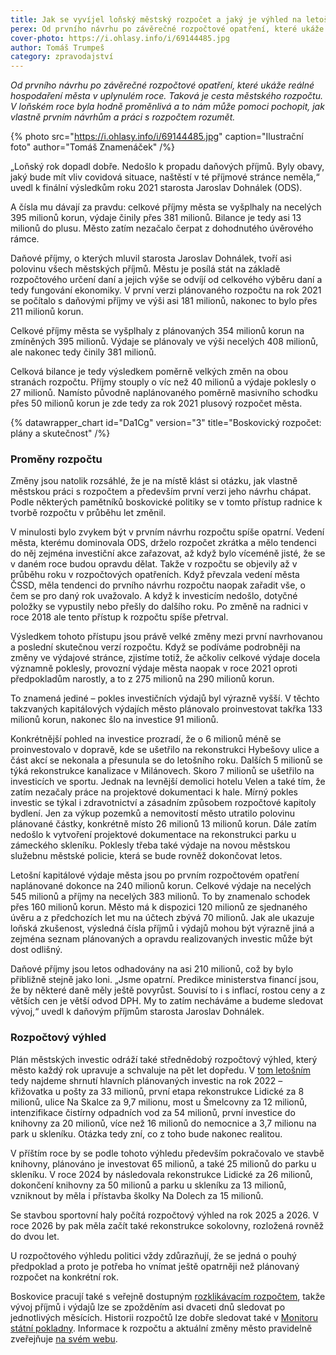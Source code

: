 ```yaml
---
title: Jak se vyvíjel loňský městský rozpočet a jaký je výhled na letošek a další roky?
perex: Od prvního návrhu po závěrečné rozpočtové opatření, které ukáže reálné hospodaření města v uplynulém roce. Taková je cesta městského rozpočtu. Jak vlastně prvním návrhům a práci s rozpočtem rozumět?
cover-photo: https://i.ohlasy.info/i/69144485.jpg
author: Tomáš Trumpeš
category: zpravodajství
---
```


*Od prvního návrhu po závěrečné rozpočtové opatření, které ukáže reálné hospodaření města v uplynulém roce. Taková je cesta městského rozpočtu. V loňském roce byla hodně proměnlivá a to nám může pomoci pochopit, jak vlastně prvním návrhům a práci s rozpočtem rozumět.*

{% photo src="https://i.ohlasy.info/i/69144485.jpg" caption="Ilustrační foto" author="Tomáš Znamenáček" /%}

„Loňský rok dopadl dobře. Nedošlo k propadu daňových příjmů. Byly obavy, jaký bude mít vliv covidová situace, naštěstí v té příjmové stránce neměla,“ uvedl k finální výsledkům roku 2021 starosta Jaroslav Dohnálek (ODS).

A čísla mu dávají za pravdu: celkové příjmy města se vyšplhaly na necelých 395 milionů korun, výdaje činily přes 381 milionů. Bilance je tedy asi 13 milionů do plusu. Město zatím nezačalo čerpat z dohodnutého úvěrového rámce.

Daňové příjmy, o kterých mluvil starosta Jaroslav Dohnálek, tvoří asi polovinu všech městských příjmů. Městu je posílá stát na základě rozpočtového určení daní a jejich výše se odvíjí od celkového výběru daní a tedy fungování ekonomiky. V první verzi plánovaného rozpočtu na rok 2021 se počítalo s daňovými příjmy ve výši asi 181 milionů, nakonec to bylo přes 211 milionů korun.

Celkové příjmy města se vyšplhaly z plánovaných 354 milionů korun na zmíněných 395 milionů. Výdaje se plánovaly ve výši necelých 408 milionů, ale nakonec tedy činily 381 milionů. 

Celková bilance je tedy výsledkem poměrně velkých změn na obou stranách rozpočtu. Příjmy stouply o víc než 40 milionů a výdaje poklesly o 27 milionů. Namísto původně naplánovaného poměrně masivního schodku přes 50 milionů korun je zde tedy za rok 2021 plusový rozpočet města.

{% datawrapper_chart id="Da1Cg" version="3" title="Boskovický rozpočet: plány a skutečnost" /%}

### Proměny rozpočtu

Změny jsou natolik rozsáhlé, že je na místě klást si otázku, jak vlastně městskou práci s rozpočtem a především první verzi jeho návrhu chápat. Podle některých pamětníků boskovické politiky se v tomto přístup radnice k tvorbě rozpočtu v průběhu let změnil. 

V minulosti bylo zvykem být v prvním návrhu rozpočtu spíše opatrní. Vedení města, kterému dominovala ODS, drželo rozpočet zkrátka a mělo tendenci do něj zejména investiční akce zařazovat, až když bylo víceméně jisté, že se v daném roce budou opravdu dělat. Takže v rozpočtu se objevily až v průběhu roku v rozpočtových opatřeních. Když převzala vedení města ČSSD, měla tendenci do prvního návrhu rozpočtu naopak zařadit vše, o čem se pro daný rok uvažovalo. A když k investicím nedošlo, dotyčné položky se vypustily nebo přešly do dalšího roku. Po změně na radnici v roce 2018 ale tento přístup k rozpočtu spíše přetrval.

Výsledkem tohoto přístupu jsou právě velké změny mezi první navrhovanou a poslední skutečnou verzí rozpočtu. Když se podíváme podrobněji na změny ve výdajové stránce, zjistíme totiž, že ačkoliv celkové výdaje docela významně poklesly, provozní výdaje města naopak v roce 2021 oproti předpokladům narostly, a to z 275 milionů na 290 milionů korun.

To znamená jediné – pokles investičních výdajů byl výrazně vyšší. V těchto takzvaných kapitálových výdajích město plánovalo proinvestovat takřka 133 milionů korun, nakonec šlo na investice 91 milionů.

Konkrétnější pohled na investice prozradí, že o 6 milionů méně se proinvestovalo v dopravě, kde se ušetřilo na rekonstrukci Hybešovy ulice a část akcí se nekonala a přesunula se do letošního roku. Dalších 5 milionů se týká rekonstrukce kanalizace v Milánovech. Skoro 7 milionů se ušetřilo na investicích ve sportu. Jednak na levnější demolici hotelu Velen a také tím, že zatím nezačaly práce na projektové dokumentaci k hale. Mírný pokles investic se týkal i zdravotnictví a zásadním způsobem rozpočtové kapitoly bydlení. Jen za výkup pozemků a nemovitostí město utratilo polovinu plánované částky, konkrétně místo 26 milionů 13 milionů korun. Dále zatím nedošlo k vytvoření projektové dokumentace na rekonstrukci parku u zámeckého skleníku. Poklesly třeba také výdaje na novou městskou služebnu městské policie, která se bude rovněž dokončovat letos.

Letošní kapitálové výdaje města jsou po prvním rozpočtovém opatření naplánované dokonce na 240 milionů korun. Celkové výdaje na necelých 545 milionů a příjmy na necelých 383 milionů. To by znamenalo schodek přes 160 milionů korun. Město má k dispozici 120 milionů ze sjednaného úvěru a z předchozích let mu na účtech zbývá 70 milionů. Jak ale ukazuje loňská zkušenost, výsledná čísla příjmů i výdajů mohou být výrazně jiná a zejména seznam plánovaných a opravdu realizovaných investic může být dost odlišný.

Daňové příjmy jsou letos odhadovány na asi 210 milionů, což by bylo přibližně stejně jako loni. „Jsme opatrní. Predikce ministerstva financí jsou, že by některé daně měly ještě povyrůst. Souvisí to i s inflací, rostou ceny a z větších cen je větší odvod DPH. My to zatím necháváme a budeme sledovat vývoj,“ uvedl k daňovým příjmům starosta Jaroslav Dohnálek.

### Rozpočtový výhled

Plán městských investic odráží také střednědobý rozpočtový výhled, který město každý rok upravuje a schvaluje na pět let dopředu. V [tom letošním](https://boskovice.cz/assets/File.ashx?id_org=832&id_dokumenty=43379) tedy najdeme shrnutí hlavních plánovaných investic na rok 2022 – křižovatka u pošty za 33 milionů, první etapa rekonstrukce Lidické za 8 milionů, ulice Na Skalce za 9,7 milionu, most u Šmelcovny za 12 milionů, intenzifikace čistírny odpadních vod za 54 milionů, první investice do knihovny za 20 milionů, více než 16 milionů do nemocnice a 3,7 milionu na park u skleníku. Otázka tedy zní, co z toho bude nakonec realitou.

V příštím roce by se podle tohoto výhledu především pokračovalo ve stavbě knihovny, plánováno je investovat 65 milionů, a také 25 milionů do parku u skleníku. V roce 2024 by následovala rekonstrukce Lidické za 26 milionů, dokončení knihovny za 50 milionů a parku u skleníku za 13 milionů, vzniknout by měla i přístavba školky Na Dolech za 15 milionů.

Se stavbou sportovní haly počítá rozpočtový výhled na rok 2025 a 2026. V roce 2026 by pak měla začít také rekonstrukce sokolovny, rozložená rovněž do dvou let.

U rozpočtového výhledu politici vždy zdůrazňují, že se jedná o pouhý předpoklad a proto je potřeba ho vnímat ještě opatrněji než plánovaný rozpočet na konkrétní rok.

Boskovice pracují také s veřejně dostupným [rozklikávacím rozpočtem](http://rozpocet.boskovice.cz/greportviewer/), takže vývoj příjmů i výdajů lze se zpožděním asi dvaceti dnů sledovat po jednotlivých měsících. Historii rozpočtů lze dobře sledovat také v [Monitoru státní pokladny](https://monitor.statnipokladna.cz/ucetni-jednotka/00279978/prehled?rad=t&obdobi=2111). Informace k rozpočtu a aktuální změny město pravidelně zveřejňuje [na svém webu](https://boskovice.cz/rozpocet-rozklikavaci-rozpocet/ds-1221/p1=30931).